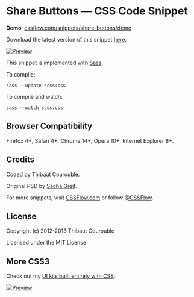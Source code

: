 # Share Buttons — CSS Code Snippet

**Demo**: [cssflow.com/snippets/share-buttons/demo](http://www.cssflow.com/snippets/share-buttons/demo)

Download the latest version of this snippet [here](http://www.cssflow.com/snippets/share-buttons.zip).

[![Preview](http://cdn.cssflow.com/snippets/share-buttons/preview-580.png)](http://www.cssflow.com/snippets/share-buttons)

This snippet is implemented with [Sass](https://github.com/nex3/sass).

To compile:

`sass --update scss:css`

To compile and watch:

`sass --watch scss:css`

## Browser Compatibility

Firefox 4+, Safari 4+, Chrome 14+, Opera 10+, Internet Explorer 8+.

## Credits

Coded by [Thibaut Courouble](http://thibaut.me).

Original PSD by [Sacha Greif](http://dribbble.com/shots/345520-Share-Buttons-PSD).

For more snippets, visit [CSSFlow.com](http://www.cssflow.com) or follow [@CSSFlow](https://twitter.com/CSSFlow).

## License

Copyright (c) 2012-2013 Thibaut Courouble

Licensed under the MIT License

## More CSS3

Check out my [UI kits built entirely with CSS](http://www.cssflow.com/ui-kits):

[![Preview](http://cdn.cssflow.com/kits/all_kits_preview_850.png)](http://www.cssflow.com/ui-kits)
